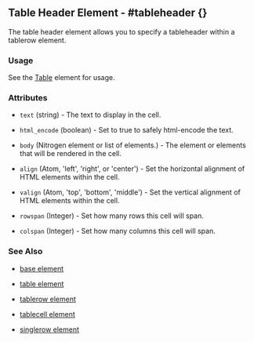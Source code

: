 

## Table Header Element - #tableheader {}

  The table header element allows you to specify a tableheader within a tablerow element.

### Usage

   See the [Table](table.md) element for usage.

### Attributes

   * `text` (string) - The text to display in the cell.

   * `html_encode` (boolean) - Set to true to safely html-encode the text.

   * `body` (Nitrogen element or list of elements.) - The element or elements that will be rendered in the cell.

   * `align` (Atom, 'left', 'right', or 'center') - Set the horizontal alignment of HTML elements within the cell.

   * `valign` (Atom, 'top', 'bottom', 'middle') - Set the vertical alignment of HTML elements within the cell.

   * `rowspan` (Integer) - Set how many rows this cell will span.

   * `colspan` (Integer) - Set how many columns this cell will span.

### See Also

 *  [base element](./element_base.md)

 *  [table element](./table.html)

 *  [tablerow element](./tablerow.html)

 *  [tablecell element](./tablecell.html)

 *  [singlerow element](./singlerow.html)

 
